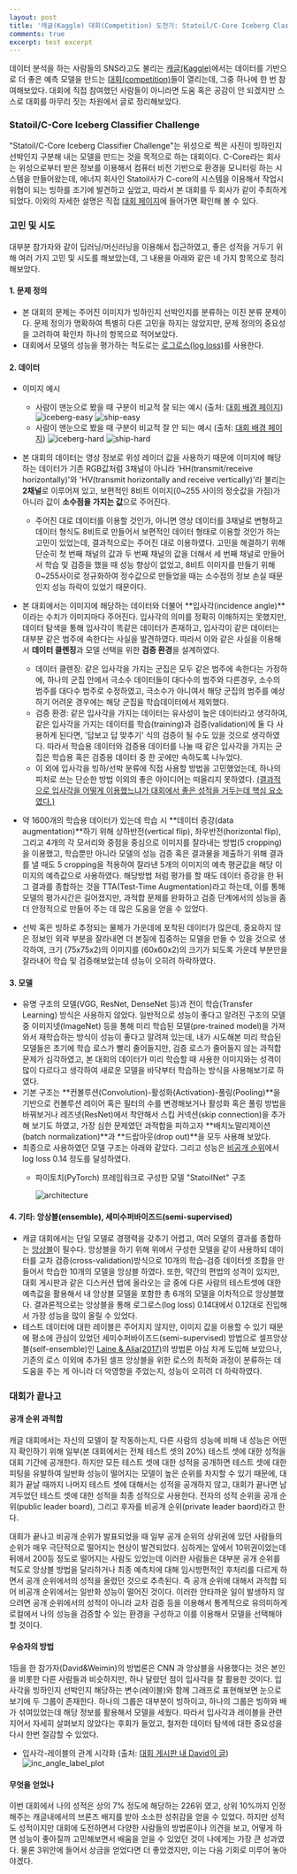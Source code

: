 ```yaml
---
layout: post
title: '캐글(Kaggle) 대회(Competition) 도전기: Statoil/C-Core Iceberg Classifier Challenge'
comments: true
excerpt: test excerpt
---
```



데이터 분석을 하는 사람들의 SNS라고도 불리는 [캐글(Kaggle)](https://www.kaggle.com/)에서는 데이터를 기반으로 더 좋은 예측 모델을 만드는 [대회(competition)](https://www.kaggle.com/competitions)들이 열리는데, 그중 하나에 한 번 참여해보았다. 대회에 직접 참여했던 사람들이 아니라면 도움 혹은 공감이 안 되겠지만 스스로 대회를 마무리 짓는 차원에서 글로 정리해보았다.

### Statoil/C-Core Iceberg Classifier Challenge

"Statoil/C-Core Iceberg Classifier Challenge"는 위성으로 찍은 사진이 빙하인지 선박인지 구분해 내는 모델을 만드는 것을 목적으로 하는 대회이다. C-Core라는 회사는 위성으로부터 받은 정보를 이용해서 컴퓨터 비전 기반으로 환경을 모니터링 하는 시스템을 만들어왔는데, 에너지 회사인 Statoil사가 C-core의 시스템을 이용해서 작업시 위협이 되는 빙하를 조기에 발견하고 싶었고, 따라서 본 대회를 두 회사가 같이 주최하게 되었다. 이외의 자세한 설명은 직접 [대회 페이지](https://www.kaggle.com/c/statoil-iceberg-classifier-challenge)에 들어가면 확인해 볼 수 있다.

### 고민 및 시도

대부분 참가자와 같이 딥러닝/머신러닝을 이용해서 접근하였고, 좋은 성적을 거두기 위해 여러 가지 고민 및 시도를 해보았는데, 그 내용을 아래와 같은 네 가지 항목으로 정리해보았다. 


#### 1. 문제 정의
* 본 대회의 문제는 주어진 이미지가 빙하인지 선박인지를 분류하는 이진 분류 문제이다. 문제 정의가 명확하여 특별히 다른 고민을 하지는 않았지만, 문제 정의의 중요성을 고려하여 확인차 하나의 항목으로 적어보았다.
* 대회에서 모델의 성능을 평가하는 척도로는 [로그로스(log loss)](http://wiki.fast.ai/index.php/Log_Loss)를 사용한다.

#### 2. 데이터
* 이미지 예시
    * 사람이 맨눈으로 봤을 때 구분이 비교적 잘 되는 예시 (출처: [대회 배경 페이지](https://www.kaggle.com/c/statoil-iceberg-classifier-challenge#Background))
    ![iceberg-easy](https://github.com/hongdoki/hongdoki.github.io/blob/master/assets/statoil/iceberg-easy.png?raw=true)
    ![ship-easy](https://github.com/hongdoki/hongdoki.github.io/blob/master/assets/statoil/ship-easy.png?raw=true)
    * 사람이 맨눈으로 봤을 때 구분이 비교적 잘 안 되는 예시 (출처: [대회 배경 페이지](https://www.kaggle.com/c/statoil-iceberg-classifier-challenge#Background))
    ![iceberg-hard](https://github.com/hongdoki/hongdoki.github.io/blob/master/assets/statoil/iceberg-hard.png?raw=true)
    ![ship-hard](https://github.com/hongdoki/hongdoki.github.io/blob/master/assets/statoil/ship-hard.png?raw=true)

* 본 대회의 데이터는 영상 정보로 위성 레이더 값을 사용하기 때문에 이미지에 해당하는 데이터가 기존 RGB값처럼 3채널이 아니라 'HH(transmit/receive horizontally)'와 'HV(transmit horizontally and receive vertically)'라 불리는 **2채널**로 이루어져 있고, 보편적인 8비트 이미지(0~255 사이의 정숫값을 가짐)가 아니라 값이 **소수점을 가지는 값**으로 주어진다.
	* 주어진 대로 데이터를 이용할 것인가, 아니면 영상 데이터를 3채널로 변형하고 데이터 형식도 8비트로 만들어서 보편적인 데이터 형태로 이용할 것인가 하는 고민이 있었는데, 결과적으로는 주어진 대로 이용하였다. 고민을 해결하기 위해 단순히 첫 번째 채널의 값과 두 번째 채널의 값을 더해서 세 번째 채널로 만들어서 학습 및 검증을 했을 때 성능 향상이 없었고, 8비트 이미지를 만들기 위해 0~255사이로 정규화하여 정수값으로 만들었을 때는 소수점의 정보 손실 때문인지 성능 하락이 있었기 때문이다.
* 본 대회에서는 이미지에 해당하는 데이터와 더불어 **입사각(incidence angle)**이라는 수치가 이미지마다 주어진다. 입사각의 의미를 정확히 이해하지는 못했지만, 데이터 탐색을 통해 입사각이 똑같은 데이터가 존재하고, 입사각이 같은 데이터는 대부분 같은 범주에 속한다는 사실을 발견하였다. 따라서 이와 같은 사실을 이용해서 **데이터 클렌징**과 모델 선택을 위한 **검증 환경**을 설계하였다. 
    * 데이터 클렌징: 같은 입사각을 가지는 군집은 모두 같은 범주에 속한다는 가정하에, 하나의 군집 안에서 극소수 데이터들이 대다수의 범주와 다른경우, 소수의 범주를 대다수 범주로 수정하였고, 극소수가 아니여서 해당 군집의 범주를 예상하기 어려운 경우에는 해당 군집을 학습데이터에서 제외했다.
	* 검증 환경: 같은 입사각을 가지는 데이터는 유사성이 높은 데이터라고 생각하여, 같은 입사각을 가지는 데이터를 학습(training)과 검증(validation)에 둘 다 사용하게 된다면, '답보고 답 맞추기' 식의 검증이 될 수도 있을 것으로 생각하였다. 따라서 학습용 데이터와 검증용 데이터를 나눌 때 같은 입사각을 가지는 군집은 학습용 혹은 검증용 데이터 중 한 곳에만 속하도록 나누었다. 
	* 이 외에 입사각을 빙하/선박 분류에 직접 사용할 방법을 고민했었는데, 하나의 피처로 쓰는 단순한 방법 이외의 좋은 아이디어는 떠올리지 못하였다. [(결과적으로 입사각을 어떻게 이용했느냐가 대회에서 좋은 성적을 거두는데 핵심 요소였다.)](#우승자의-방법)
* 약 1600개의 학습용 데이터가 있는데 학습 시 **데이터 증강(data augmentation)**하기 위해 상하반전(vertical flip), 좌우반전(horizontal flip), 그리고 4개의 각 모서리와 중점을 중심으로 이미지를 잘라내는 방법(5 cropping)을 이용했고, 학습뿐만 아니라 모델의 성능 검증 혹은 결과물을 제출하기 위해 결과를 낼 때도 5 cropping을 적용하여 잘라낸 5개의 이미지의 예측 평균값을 해당 이미지의 예측값으로 사용하였다. 해당방법 처럼 평가를 할 때도 데이터 증강을 한 뒤 그 결과를 종합하는 것을 TTA(Test-Time Augmentation)라고 하는데, 이를 통해 모델의 평가시간은 길어졌지만, 과적합 문제를 완화하고 검증 단계에서의 성능을 좀 더 안정적으로 만들어 주는 데 많은 도움을 얻을 수 있었다.
* 선박 혹은 빙하로 추정되는 물체가 가운데에 포착된 데이터가 많은데, 중요하지 않은 정보인 외곽 부분을 잘라내면 더 본질에 집중하는 모델을 만들 수 있을 것으로 생각하여, 크기 (75x75x2)의 이미지를 (60x60x2)의 크기가 되도록 가운데 부분만을 잘라내어 학습 및 검증해보았는데 성능이 오히려 하락하였다.

#### 3. 모델
* 유명 구조의 모델(VGG, ResNet, DenseNet 등)과 전이 학습(Transfer Learning) 방식은 사용하지 않았다. 일반적으로 성능이 좋다고 알려진 구조의 모델 중 이미지넷(ImageNet) 등을 통해 미리 학습된 모델(pre-trained model)을 가져와서 재학습하는 방식이 성능이 좋다고 알려져 있는데, 내가 시도해본 미리 학습된 모델들은 초기에 학습 로스가 빨리 줄어들지만, 검증 로스가 줄어들지 않는 과적합 문제가 심각하였고, 본 대회의 데이터가 미리 학습할 때 사용한 이미지와는 성격이 많이 다르다고 생각하여 새로운 모델을 바닥부터 학습하는 방식을 사용해보기로 하였다.
* 기본 구조는 **컨볼루션(Convolution)-활성화(Activation)-풀링(Pooling)**을 기반으로 컨볼루션 레이어 혹은 필터의 수를 변경해보거나 활성화 혹은 풀링 방법을 바꿔보거나 레즈넷(ResNet)에서 착안해서 스킵 커넥션(skip connection)을 추가해 보기도 하였고, 가장 심한 문제였던 과적합을 피하고자 **배치노말리제이션(batch normalization)**과 **드랍아웃(drop out)**을 모두 사용해 보았다.
* 최종으로 사용하였던 모델 구조는 아래와 같았다. 그리고 성능은 [비공개 순위](#공개-순위-과적합)에서 log loss 0.14 정도를 달성하였다.
    * 파이토치(PyTorch) 프레임워크로 구성한 모델 "StatoilNet" 구조
		
		![architecture](https://github.com/hongdoki/hongdoki.github.io/blob/master/assets/statoil/architecture.PNG?raw=true)

#### 4. 기타: 앙상블(ensemble), 세미수퍼바이즈드(semi-supervised) 
* 캐글 대회에서는 단일 모델로 경쟁력을 갖추기 어렵고, 여러 모델의 결과를 종합하는 [앙상블](https://en.wikipedia.org/wiki/Ensemble_learning)이 필수다. 앙상블을 하기 위해 위에서 구성한 모델을 같이 사용하되 데이터를 교차 검증(cross-validation)방식으로 10개의 학습-검증 데이터셋 조합을 만들어서 학습한 10개의 모델을 앙상블 하였다. 또한, 약간의 편법의 성격이 있지만, 대회 게시판과 같은 디스커션 탭에 올라오는 글 중에 다른 사람의 테스트셋에 대한 예측값을 활용해서 내 앙상블 모델을 포함한 총 6개의 모델을 이차적으로 앙상블했다. 결과론적으로는 앙상블을 통해 로그로스(log loss) 0.14대에서 0.12대로 진입해서 가장 성능을 많이 올릴 수 있었다.
* 테스트 데이터에 대한 레이블은 주어지지 않지만, 이미지 값을 이용할 수 있기 때문에 평소에 관심이 있었던 세미수퍼바이즈드(semi-supervised) 방법으로 셀프앙상블(self-ensemble)인 [Laine & Alia(2017)](https://arxiv.org/pdf/1610.02242.pdf)의 방법론 야심 차게 도입해 보았으나, 기존의 로스 이외에 추가된 셀프 앙상블을 위한 로스의 최적화 과정이 분류하는 데 도움을 주는 게 아니라 더 악영향을 주었는지, 성능이 오히려 더 하락하였다.


### 대회가 끝나고

#### 공개 순위 과적합

캐글 대회에서는 자신의 모델이 잘 작동하는지, 다른 사람의 성능에 비해 내 성능은 어떤지 확인하기 위해 일부(본 대회에서는 전체 테스트 셋의 20%) 테스트 셋에 대한 성적을 대회 기간에 공개한다. 하지만 모든 테스트 셋에 대한 성적을 공개하면 테스트 셋에 대한 피팅을 유발하여 일반화 성능이 떨어지는 모델이 높은 순위를 차지할 수 있기 때문에, 대회가 끝날 때까지 나머지 테스트 셋에 대해서는 성적을 공개하지 않고, 대회가 끝나면 남겨두었던 테스트 셋에 대한 성적을 최종 성적으로 사용한다. 전자의 성적 순위을 공개 순위(public leader board), 그리고 후자를 비공개 순위(private leader baord)라고 한다.

대회가 끝나고 비공개 순위가 발표되었을 때 일부 공개 순위의 상위권에 있던 사람들의 순위가 매우 극단적으로 떨어지는 현상이 발견되었다. 심하게는 앞에서 10위권이었는데 뒤에서 200등 정도로 떨어지는 사람도 있었는데 이러한 사람들은 대부분 공개 순위를 척도로 앙상블 방법을 달리하거나 최종 예측치에 대해 임시방편적인 후처리를 다르게 하면서 공개 순위에서의 성적을 올렸던 것으로 추측된다. 즉 공개 순위에 대해서 과적합 되어 비공개 순위에서는 일반화 성능이 떨어진 것이다. 이러한 안타까운 일이 발생하지 않으려면 공개 순위에서의 성적이 아니라 교차 검증 등을 이용해서 통계적으로 유의미하게 로컬에서 나의 성능을 검증할 수 있는 환경을 구성하고 이를 이용해서 모델을 선택해야 할 것이다.

#### 우승자의 방법

1등을 한 참가자(David&Weimin)의 방법론은 CNN 과 앙상블을 사용했다는 것은 본인을 비롯한 다른 사람들과 비슷하지만, 하나 달랐던 점이 입사각을 잘 활용한 것이다. 입사각을 빙하인지 선박인지 해당하는 변수(레이블)와 함께 그래프로 표현해보면 눈으로 보기에 두 그룹이 존재한다. 하나의 그룹은 대부분이 빙하이고, 하나의 그룹은 빙하와 배가 섞여있었는데 해당 정보를 활용해서 모델을 세웠다. 따라서 입사각과 레이블을 관련지어서 자세히 살펴보지 않았다는 후회가 들었고, 철저한 데이터 탐색에 대한 중요성을 다시 한번 절감할 수 있었다.

* 입사각-레이블의 관계 시각화 (출처: [대회 게시판 내 David의 글](https://www.kaggle.com/c/statoil-iceberg-classifier-challenge/discussion/48241))
    ![inc_angle_label_plot](https://github.com/hongdoki/hongdoki.github.io/blob/master/assets/statoil/inc_angle_label_plot.jpg?raw=true)

#### 무엇을 얻었나

이번 대회에서 나의 성적은 상의 7% 정도에 해당하는 226위 였고, 상위 10%까지 인정해주는 캐글내에서의 브론즈 배지를 받아 소소한 성취감을 얻을 수 있었다. 하지만 성적도 성적이지만 대회에 도전하면서 다양한 사람들의 방법론이나 의견을 보고, 어떻게 하면 성능이 좋아질까 고민해보면서 배움을 얻을 수 있었던 것이 나에게는 가장 큰 성과였다. 물론 3위안에 들어서 상금을 얻었다면 더 좋았겠지만, 이는 다음 기회로 미루어 놓아야겠다.




 
 